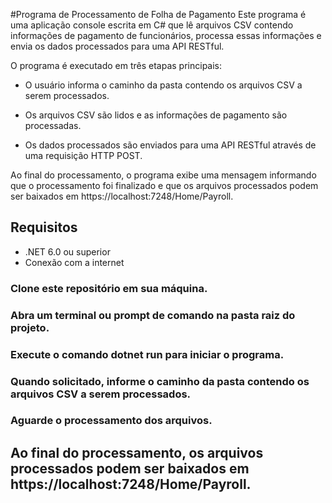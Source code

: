﻿#Programa de Processamento de Folha de Pagamento
Este programa é uma aplicação console escrita em C# que lê arquivos CSV contendo informações de pagamento de funcionários, processa essas informações e envia os dados processados para uma API RESTful.

O programa é executado em três etapas principais:

* O usuário informa o caminho da pasta contendo os arquivos CSV a serem processados.

* Os arquivos CSV são lidos e as informações de pagamento são processadas.

* Os dados processados são enviados para uma API RESTful através de uma requisição HTTP POST.

Ao final do processamento, o programa exibe uma mensagem informando que o processamento foi finalizado e que os arquivos processados podem ser baixados em https://localhost:7248/Home/Payroll.

## Requisitos
+ .NET 6.0 ou superior
+ Conexão com a internet

### Clone este repositório em sua máquina.

### Abra um terminal ou prompt de comando na pasta raiz do projeto.

### Execute o comando dotnet run para iniciar o programa.

### Quando solicitado, informe o caminho da pasta contendo os arquivos CSV a serem processados.

### Aguarde o processamento dos arquivos.

## Ao final do processamento, os arquivos processados podem ser baixados em https://localhost:7248/Home/Payroll.